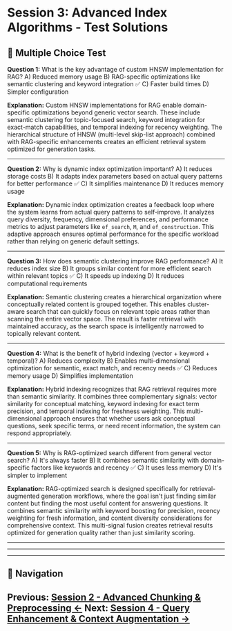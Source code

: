 # Session 3: Advanced Index Algorithms - Test Solutions

## 📝 Multiple Choice Test

**Question 1:** What is the key advantage of custom HNSW implementation for RAG?
A) Reduced memory usage
B) RAG-specific optimizations like semantic clustering and keyword integration ✅
C) Faster build times
D) Simpler configuration

**Explanation:** Custom HNSW implementations for RAG enable domain-specific optimizations beyond generic vector search. These include semantic clustering for topic-focused search, keyword integration for exact-match capabilities, and temporal indexing for recency weighting. The hierarchical structure of HNSW (multi-level skip-list approach) combined with RAG-specific enhancements creates an efficient retrieval system optimized for generation tasks.

---

**Question 2:** Why is dynamic index optimization important?
A) It reduces storage costs
B) It adapts index parameters based on actual query patterns for better performance ✅
C) It simplifies maintenance
D) It reduces memory usage

**Explanation:** Dynamic index optimization creates a feedback loop where the system learns from actual query patterns to self-improve. It analyzes query diversity, frequency, dimensional preferences, and performance metrics to adjust parameters like `ef_search`, `M`, and `ef_construction`. This adaptive approach ensures optimal performance for the specific workload rather than relying on generic default settings.

---

**Question 3:** How does semantic clustering improve RAG performance?
A) It reduces index size
B) It groups similar content for more efficient search within relevant topics ✅
C) It speeds up indexing
D) It reduces computational requirements

**Explanation:** Semantic clustering creates a hierarchical organization where conceptually related content is grouped together. This enables cluster-aware search that can quickly focus on relevant topic areas rather than scanning the entire vector space. The result is faster retrieval with maintained accuracy, as the search space is intelligently narrowed to topically relevant content.

---

**Question 4:** What is the benefit of hybrid indexing (vector + keyword + temporal)?
A) Reduces complexity
B) Enables multi-dimensional optimization for semantic, exact match, and recency needs ✅
C) Reduces memory usage
D) Simplifies implementation

**Explanation:** Hybrid indexing recognizes that RAG retrieval requires more than semantic similarity. It combines three complementary signals: vector similarity for conceptual matching, keyword indexing for exact term precision, and temporal indexing for freshness weighting. This multi-dimensional approach ensures that whether users ask conceptual questions, seek specific terms, or need recent information, the system can respond appropriately.

---

**Question 5:** Why is RAG-optimized search different from general vector search?
A) It's always faster
B) It combines semantic similarity with domain-specific factors like keywords and recency ✅
C) It uses less memory
D) It's simpler to implement

**Explanation:** RAG-optimized search is designed specifically for retrieval-augmented generation workflows, where the goal isn't just finding similar content but finding the most useful content for answering questions. It combines semantic similarity with keyword boosting for precision, recency weighting for fresh information, and content diversity considerations for comprehensive context. This multi-signal fusion creates retrieval results optimized for generation quality rather than just similarity scoring.

---

---
---

## 🧭 Navigation

**Previous:** [Session 2 - Advanced Chunking & Preprocessing ←](Session2_Advanced_Chunking_Preprocessing.md)
**Next:** [Session 4 - Query Enhancement & Context Augmentation →](Session4_Query_Enhancement_Context_Augmentation.md)
---
